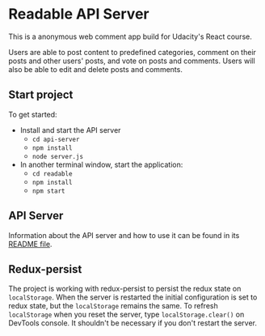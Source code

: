 # Readable API Server

This is a anonymous web comment app build for Udacity's React course.

Users are able to post content to predefined categories, comment on their posts and other users' posts, and vote on posts and comments. Users will also be able to edit and delete posts and comments.

## Start project

To get started:

* Install and start the API server
    - `cd api-server`
    - `npm install`
    - `node server.js`
* In another terminal window, start the application:
    - `cd readable`
    - `npm install`
    - `npm start`

## API Server

Information about the API server and how to use it can be found in its [README file](api-server/README.md).

## Redux-persist

The project is working with redux-persist to persist the redux state on `localStorage`. When the server is restarted the initial configuration is set to redux state, but the `localStorage` remains the same. To refresh `localStorage` when you reset the server, type `localStorage.clear()` on DevTools console. It shouldn't be necessary if you don't restart the server. 
